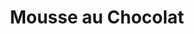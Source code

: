 ---
layout: recette
categories: [recettes]
hidden: true
lang: fr
sitemap: true
title: Mousse au Chocolat
type: sucre
recettes:
  Classique:
    yield: 6
    yieldType: ramequins
    ingredients: 
      - nom: blancs d'oeuf
        qte: 5
      - nom: jaunes d'oeuf
        qte: 2
      - nom: chocolat noir 70%
        qte: 110
        unite: gr
        variable: true
      - nom: beurre
        qte: 45
        unite: gr
      - nom: sucre glace
        qte: 20
        unite: gr
    etapes:
      - label: Préparation
        details:
          - Faire fondre le beurre avec le chocolat. Laisser tiédir
          - Mélanger les jaunes d'oeuf avec le mélange beurre-chocolat
          - Monter les blancs en neige (pas trop fermes) avec le sucre glace
          - Incorporer les blancs en deux fois
          - Réserver au frais au moins deux heures 
notes:
  - Possibilité de faire cette même recette sans les jaunes d'oeufs
  - Se congèle très bien (peut se manger congelé)
---